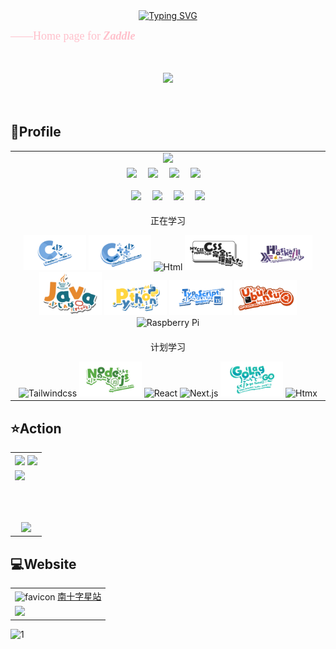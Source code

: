 <!-- dynamic typing effect 动态打字效果 -->
<div align="center">
    <a href="https://git.io/typing-svg"><img src="https://readme-typing-svg.demolab.com?font=Fira+Code&size=25&pause=1000&color=FFBFFF&center=true&random=false&width=585&lines=println!(%22Hello%2C+world!%22);%E4%B8%96%E7%95%8C%E3%81%AF%E3%81%A8%E3%81%A6%E3%82%82%E7%B6%BA%E9%BA%97..." alt="Typing SVG" /></a>
</div>

<font color="pink" size="4" face="Comic Sans MS">——Home page for <i><b>Zaddle</b></i> </font>
<br><br><br>

<div align="center"> <img heigt="310px" src="https://github.com/zaddle55/zaddle55/assets/97674291/d3e16ed4-22f0-45aa-b2ef-1ac6833fd08b"></div>
<br>

<br>

## 🎈Profile <!--个人简历窗格-->

<table>

<tr><td colspan="3">
<div align="center">
  <a href="https://github.com/zaddle55">
    <img src="https://camo.githubusercontent.com/958d3c4a2ec51daf18c5eeed23bed3f039ca13a6aa96a056b7883d9a642c5fbf/68747470733a2f2f63646e2e6a7364656c6976722e6e65742f67682f73756e3032323553554e2f73756e3032323553554e2f6173736574732f696d616765732f69636f6e2e706e67"/>
  </a>
</div>
</td></tr>

<tr><td colspan="3">
<div align="center">
    <img src="https://img.shields.io/badge/方向-Evolutionary Computation-99FFCC"/>&emsp;
    <img src="https://img.shields.io/badge/兴趣-Animation-FFFF00">&emsp;
    <img src="https://img.shields.io/badge/兴趣-Galgame-FFFF99">&emsp;
    <img src="https://img.shields.io/badge/兴趣-Otomad-FFCC66">&emsp;
</div>
<br>
<div align="center">
  <a href="https://twitter.com/nachi_aka"><img src="https://img.shields.io/badge/Twitter-Nachi_aka-%231D9BF0?style=flat&logo=twitter&logoColor=white"/></a>&emsp;
  <a href="https://www.pixiv.net/users/50408612"><img src="https://img.shields.io/badge/Pixiv-Zaddle-%230096FA?style=flat&logo=pixiv&logoColor=white"/></a>&emsp;
  <a href="http://www.outlook.com"><img src="https://img.shields.io/badge/Outlook-zaddle23187%40outlook.com-%230078D4?style=flat&logo=microsoftoutlook&logoColor=white"/></a>&emsp;
  <img src="https://img.shields.io/badge/Leetcode-zaddle-%23FFA116?style=flat&logo=leetcode&logoColor=white&link=https%3A%2F%2Fleetcode.cn%2Fu%2Fzaddle%2F">
  </a>
</div>    
</td></tr>
<!--  skill badge 技能徽章 -->
<tr><td colspan="4">
<div align="center">
<p>正在学习</p>
<!--
![Java](https://custom-icon-badges.demolab.com/badge/Java-007396.svg?logo=java&logoColor=white&color=orange)
![Python Badge](https://img.shields.io/badge/Python-3776AB?logo=python&logoColor=fff&style=flat)
![C Badge](https://img.shields.io/badge/C-A8B9CC?logo=c&logoColor=fff&style=flat)
![HTML5 Badge](https://img.shields.io/badge/HTML5-E34F26?logo=html5&logoColor=fff&style=flat)
![LaTeX](https://img.shields.io/badge/LaTeX-008080.svg?logo=LaTeX&logoColor=white)
![Git](https://img.shields.io/badge/Git-%23F05032?style=flat&logo=git&logoColor=white&link=www.git.com)
![Ubuntu](https://img.shields.io/badge/Ubuntu-%23E95420?style=flat&logo=ubuntu&logoColor=white&link=www.ubuntu.com)
![Jupyter](https://img.shields.io/badge/Jupyter-%23F37626?style=flat&logo=jupyter&logoColor=white&link=www.jupyter.com)
![Haskell](https://img.shields.io/badge/Haskell-%23262D3A?style=flat&logo=haskell&logoColor=white)
-->
<img src="https://raw.githubusercontent.com/zaddle55/Picgo/main/images/C.png" alt="C" width="100px"/>
<img src="https://raw.githubusercontent.com/zaddle55/Picgo/main/images/C++.png" alt="Cpp" width="100px"/>
<img src="https://raw.githubusercontent.com/Ender-Wiggin2019/ServiceLogos/main/Html/HTML.png" alt="Html" width="100px"/>
<img src="https://raw.githubusercontent.com/zaddle55/Picgo/main/images/CSS完全に理解した.png" alt="CSS" width="100px"/>
<img src="https://raw.githubusercontent.com/zaddle55/Picgo/main/images/Haskell.png" alt="Haskell" width="100px"/>
<img src="https://raw.githubusercontent.com/zaddle55/Picgo/main/images/Java.png" alt="Java" width="100px"/>
<img src="https://raw.githubusercontent.com/zaddle55/Picgo/main/images/Python.png" alt="Python" width="100px"/>
<img src="https://raw.githubusercontent.com/zaddle55/Picgo/main/images/TypeScript.png" alt="TypeScript" width="100px"/>
<img src="https://raw.githubusercontent.com/zaddle55/Picgo/main/images/Ubuntu.png" alt="Ubuntu" width="100px"/>
<img src="https://raw.githubusercontent.com/Ender-Wiggin2019/ServiceLogos/main/RaspberryPi/Raspberry Pi.png" alt="Raspberry Pi" width="100px"/>
</div></td></tr>

<tr><td><div align="center">
<p>计划学习</p>
<!--
![CSS3 Badge](https://img.shields.io/badge/CSS3-1572B6?logo=css3&logoColor=fff&style=flat)
![JavaScript Badge](https://img.shields.io/badge/JavaScript-F7DF1E?logo=javascript&logoColor=000&style=flat)
![Node.js Badge](https://img.shields.io/badge/Node.js-393?logo=nodedotjs&logoColor=fff&style=flat)
![C++](https://img.shields.io/badge/C%2B%2B-%2300599C?style=flat&logo=cplusplus&logoColor=white)
![Anaconda](https://img.shields.io/badge/Anaconda-%2344A833?style=flat&logo=anaconda&logoColor=white&link=www.anaconda.com)
![Docker](https://img.shields.io/badge/Docker-%232496ED?style=flat&logo=docker&logoColor=white&link=www.docker.com)
![PyTorch](https://img.shields.io/badge/PyTorch-%23EE4C2C?style=flat&logo=pytorch&logoColor=white&link=www.pytorchcom)
-->
<img src="https://raw.githubusercontent.com/Ender-Wiggin2019/ServiceLogos/main/Tailwindcss/Tailwindcss6.png" alt="Tailwindcss" width="100px"/>
<img src="https://raw.githubusercontent.com/zaddle55/Picgo/main/images/Node.js.png" alt="Node.js" width="100px"/>
<img src="https://raw.githubusercontent.com/Ender-Wiggin2019/ServiceLogos/main/React/React.png" alt="React" width="100px"/>
<img src="https://raw.githubusercontent.com/Ender-Wiggin2019/ServiceLogos/main/Next.js/Next.js.png" alt="Next.js" width="100px"/>
<img src="https://raw.githubusercontent.com/zaddle55/Picgo/main/images/Golang.png" alt="Golang" width="100px"/>
<img src="https://raw.githubusercontent.com/Ender-Wiggin2019/ServiceLogos/main/Htmx/htmx.png" alt="Htmx" width="100px"/>
</div>
</td></tr>

</table>

## ⭐Action <!-- GitHub 数据统计 -->

<table>
<tr><td colspan="4">

<picture>
  <source
    srcset="hhttps://github-readme-stats.vercel.app/api?username=zaddle55&show_icons=true&count_private=true&icon_color=00BFFF&show=reviews,discussions_started,discussions_answered,prs_merged"
    media="(prefers-color-scheme: dark)"
  />
  <source
    srcset="https://github-readme-stats.vercel.app/api?username=zaddle55&show_icons=true&count_private=true&icon_color=00BFFF&show=reviews,discussions_started,discussions_answered,prs_merged"
    media="(prefers-color-scheme: light), (prefers-color-scheme: no-preference)"
  />
  <img height="200px" align="center" src="https://github-readme-stats.vercel.app/api?username=zaddle55&show_icons=true&count_private=true&icon_color=00BFFF&show=reviews,discussions_started,discussions_answered,prs_merged" />
</picture>
<picture>
  <source
    srcset="https://github-readme-stats.vercel.app/api/top-langs/?username=zaddle55&layout=compact&hide_border=true"
    media="(prefers-color-scheme: dark)"
  />
  <source
    srcset=https://github-readme-stats.vercel.app/api/top-langs/?username=zaddle55&layout=compact&hide_border=true"
    media="(prefers-color-scheme: light), (prefers-color-scheme: no-preference)"
  />
  <img height="200px" align="center" src="https://github-readme-stats.vercel.app/api/top-langs/?username=zaddle55&layout=compact&hide_border=true" />
</picture>

</td>

<tr><td>
<!-- WakaTime-->
<picture>
  <source
    srcset="https://github-readme-stats.vercel.app/api/wakatime?username=zaddle\&layout=compact"
    media="(prefers-color-scheme: dark)"
  />
  <source
    srcset="https://github-readme-stats.vercel.app/api/wakatime?username=zaddle\&layout=compact"
    media="(prefers-color-scheme: light), (prefers-color-scheme: no-preference)"
  />
  <img width="520" align="center" src="https://github-readme-stats.vercel.app/api/wakatime?username=zaddle\&layout=compact" />
</picture>

</td></tr>

<tr><td colspan="4" >

<br></br>

<div align="center"><img src="https://github-readme-activity-graph.vercel.app/graph?username=zaddle55&bg_color=ffffff&line=87CEFA&color=1E90FF&hide_border=true"/></div>

</td></tr>
</table>

## 💻Website<!--个人博客-->
<div align="center">
<table>
  <tr>
    <td><img src="https://zaddle.top/img/favicon.ico" alt="favicon" width="20px"/ align="center">
    <a href="https://zaddle.top">南十字星站</a></td>
  </tr>
  <tr>
    <td><img src="https://urlscan.io/liveshot/?width=1024&height=1470&url=https://zaddle.top"/></td>
  </tr>
</table>
</div>

![1](https://github-readme-fancy-website-card.vercel.app/?url=https://zaddle.top&preview=https://raw.githubusercontent.com/zaddle55/Picgo/main/images/alice.jpg)